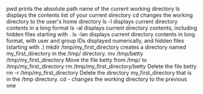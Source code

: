 pwd prints the absolute path name of the current working directory
ls displays the contents list of your current directory
cd changes the working directory to the user's home directory
ls -l displays current directory contents in a long format
ls -al displays current directory contents, including hidden files starting with .
ls -lan displays current directory contents in long format, with user and group IDs displayed numerically, and hidden files (starting with .)
mkdir /tmp/my_first_directory creates a directory named my_first_directory in the /tmp/ directory.
mv /tmp/betty /tmp/my_first_directory Move the file betty from /tmp/ to /tmp/my_first_directory
rm /tmp/my_first_directory/betty Delete the file betty
rm -r /tmp/my_first_directory Delete the directory my_first_directory that is in the /tmp directory.
cd - changes the working directory to the previous one
